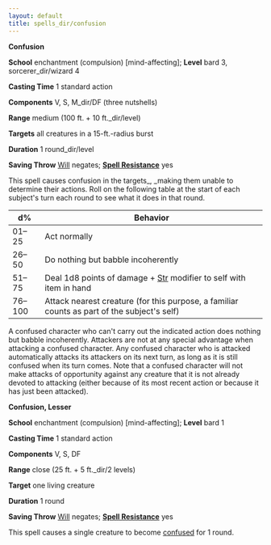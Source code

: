 ```yaml
---
layout: default
title: spells_dir/confusion
---
```

 **Confusion**

**School** enchantment (compulsion) [mind-affecting]; **Level** bard 3, sorcerer_dir/wizard 4

**Casting Time** 1 standard action

**Components** V, S, M_dir/DF (three nutshells)

**Range** medium (100 ft. + 10 ft._dir/level)

**Targets** all creatures in a 15-ft.-radius burst

**Duration** 1 round_dir/level

**Saving Throw** [Will](../../combat#_will) negates; **[Spell Resistance](../../glossary#_spell-resistance)** yes

This spell causes confusion in the targets_, _making them unable to determine their actions. Roll on the following table at the start of each subject's turn each round to see what it does in that round.

| d% | Behavior |
| --- | --- |
| 01–25 | Act normally |
| 26–50 | Do nothing but babble incoherently |
| 51–75 | Deal 1d8 points of damage + [Str](../../gettingStarted#_strength) modifier to self with item in hand |
| 76–100 | Attack nearest creature (for this purpose, a familiar counts as part of the subject's self) |

A confused character who can't carry out the indicated action does nothing but babble incoherently. Attackers are not at any special advantage when attacking a confused character. Any confused character who is attacked automatically attacks its attackers on its next turn, as long as it is still confused when its turn comes. Note that a confused character will not make attacks of opportunity against any creature that it is not already devoted to attacking (either because of its most recent action or because it has just been attacked).

**Confusion, Lesser**

**School** enchantment (compulsion) [mind-affecting]; **Level** bard 1

**Casting Time** 1 standard action

**Components** V, S, DF

**Range** close (25 ft. + 5 ft._dir/2 levels)

**Target** one living creature

**Duration** 1 round

**Saving Throw** [Will](../../combat#_will) negates; **[Spell Resistance](../../glossary#_spell-resistance)** yes

This spell causes a single creature to become [confused](../../glossary#_confused) for 1 round.

